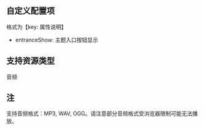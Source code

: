 ## 自定义配置项

格式为【key: 属性说明】

- entranceShow: 主题入口按钮显示

## 支持资源类型

音频

## 注

支持音频格式：MP3, WAV, OGG。请注意部分音频格式受浏览器限制可能无法播放。
